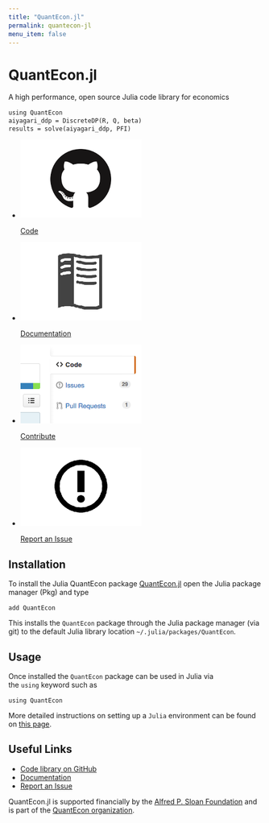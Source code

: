 ```yaml
---
title: "QuantEcon.jl"
permalink: quantecon-jl
menu_item: false
---
```

# QuantEcon.jl

A high performance, open source Julia code library for economics

    using QuantEcon
    aiyagari_ddp = DiscreteDP(R, Q, beta)
    results = solve(aiyagari_ddp, PFI)

<ul class="library-links">
	<li>
		<p><a href="https://github.com/QuantEcon/QuantEcon.jl"><img alt=" " src="/assets/img/library-button-code.png"></a></p>
		<p><a href="https://github.com/QuantEcon/QuantEcon.jl">Code</a></p>
	</li>
	<li>
		<p><a href="http://quantecon.github.io/QuantEcon.jl/latest/"><img alt=" " src="/assets/img/library-button-documentation.png"></a></p>
		<p><a href="http://quantecon.github.io/QuantEcon.jl/latest/">Documentation</a></p>
	</li>
	<li>
		<p><a href="/julia-developers"><img alt=" " src="/assets/img/library-button-contribute.png"></a></p>
		<p><a href="/julia-developers">Contribute</a></p>
	</li>
	<li>
		<p><a href="https://github.com/QuantEcon/QuantEcon.jl/issues" target="_blank"><img alt=" " src="/assets/img/library-button-issue.png"></a></p>
		<p><a href="https://github.com/QuantEcon/QuantEcon.jl/issues" target="_blank">Report an Issue</a></p>
	</li>
</ul>

## Installation

To install the Julia QuantEcon package [QuantEcon.jl](https://github.com/QuantEcon/QuantEcon.jl/) open the Julia package manager (Pkg) and type

    add QuantEcon

This installs the `QuantEcon` package through the Julia package manager (via git) to the default Julia library location `~/.julia/packages/QuantEcon`.

## Usage

Once installed the `QuantEcon` package can be used in Julia via the `using` keyword such as

    using QuantEcon

More detailed instructions on setting up a `Julia` environment can be found on [this page](https://lectures.quantecon.org/jl/getting_started_julia/getting_started.html).

## Useful Links

*   [Code library on GitHub](https://github.com/QuantEcon/QuantEcon.jl)
*   [Documentation](http://quantecon.github.io/QuantEcon.jl/)
*   [Report an Issue](https://github.com/QuantEcon/QuantEcon.jl/issues)

QuantEcon.jl is supported financially by the [Alfred P. Sloan Foundation](http://www.sloan.org/) and is part of the [QuantEcon organization](/).
